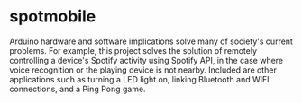 # spotmobile

Arduino hardware and software implications solve many of society's current problems. For example, this project solves the solution of remotely controlling a device's Spotify activity using Spotify API, in the case where voice recognition or the playing device is not nearby. Included are other applications such as turning a LED light on, linking Bluetooth and WIFI connections, and a Ping Pong game.

